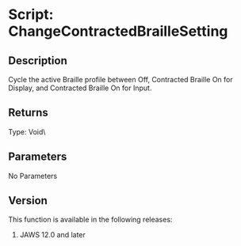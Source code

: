 # Script: ChangeContractedBrailleSetting

## Description

Cycle the active Braille profile between Off, Contracted Braille On for
Display, and Contracted Braille On for Input.

## Returns

Type: Void\

## Parameters

No Parameters

## Version

This function is available in the following releases:

1.  JAWS 12.0 and later
